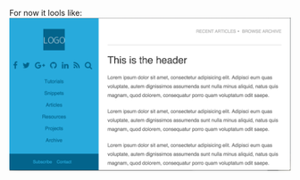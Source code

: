 For now it lools like:
![](https://raw.githubusercontent.com/AlexKVal/callmenick-layout/master/result.png)
